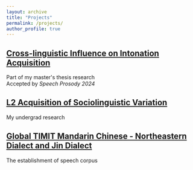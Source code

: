 ```yaml
---
layout: archive
title: "Projects"
permalink: /projects/
author_profile: true
---
```

## [Cross-linguistic Influence on Intonation Acquisition](https://litonglinguistics.github.io/projects/project4_Cross-linguistic)
Part of my master's thesis research <br>
Accepted by _Speech Prosody 2024_

## [L2 Acquisition of Sociolinguistic Variation](https://litonglinguistics.github.io/projects/project2_td)
My undergrad research

## [Global TIMIT Mandarin Chinese - Northeastern Dialect and Jin Dialect](https://litonglinguistics.github.io/projects/project1_TIMIT)
The establishment of speech corpus


